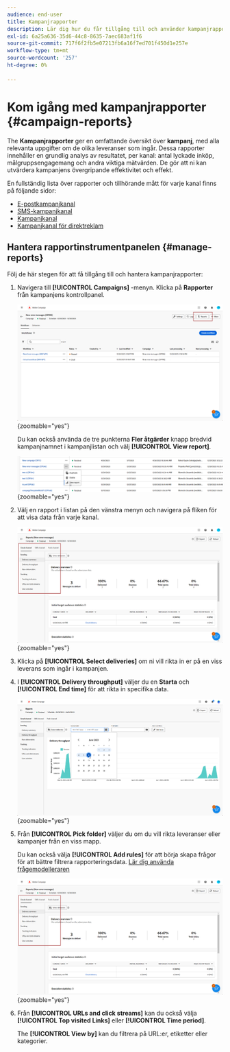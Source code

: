 ```yaml
---
audience: end-user
title: Kampanjrapporter
description: Lär dig hur du får tillgång till och använder kampanjrapporter
exl-id: 6a25a636-35d6-44c8-8635-7aec683af1f6
source-git-commit: 717f6f2fb5e07213fb6a16f7ed701f450d1e257e
workflow-type: tm+mt
source-wordcount: '257'
ht-degree: 0%

---
```


# Kom igång med kampanjrapporter {#campaign-reports}

<!-- CAN BE REMOVED___
>[!CONTEXTUALHELP]
>id="acw_campaign_reporting_sending"
>title="Reporting Sending"
>abstract="The Sending tab within your report provides in-depth insights into your visitors' interactions with your deliveries and any potential errors they may have encountered."

>[!CONTEXTUALHELP]
>id="acw_campaign_reporting_tracking"
>title="Reporting tracking"
>abstract="The Tracking tab within your report offers valuable data, including recipient behavior per link, breakdown of opens and clicks, as well as detailed information about the most frequently clicked URLs during a delivery."
-->

The **Kampanjrapporter** ger en omfattande översikt över **kampanj**, med alla relevanta uppgifter om de olika leveranser som ingår. Dessa rapporter innehåller en grundlig analys av resultatet, per kanal: antal lyckade inköp, målgruppsengagemang och andra viktiga mätvärden. De gör att ni kan utvärdera kampanjens övergripande effektivitet och effekt.

En fullständig lista över rapporter och tillhörande mått för varje kanal finns på följande sidor:

* [E-postkampanjkanal](campaign-reports-email.md)
* [SMS-kampanjkanal](campaign-reports-sms.md)
* [Kampanjkanal](campaign-reports-push.md)
* [Kampanjkanal för direktreklam](campaign-reports-direct-mail.md)

## Hantera rapportinstrumentpanelen {#manage-reports}

Följ de här stegen för att få tillgång till och hantera kampanjrapporter:

1. Navigera till **[!UICONTROL Campaigns]** -menyn. Klicka på **Rapporter** från kampanjens kontrollpanel.

   ![](assets/manage_campaign_report_2.png){zoomable=&quot;yes&quot;}

   Du kan också använda de tre punkterna **Fler åtgärder** knapp bredvid kampanjnamnet i kampanjlistan och välj **[!UICONTROL View report]**.

   ![](assets/manage_campaign_report_1.png){zoomable=&quot;yes&quot;}

1. Välj en rapport i listan på den vänstra menyn och navigera på fliken för att visa data från varje kanal.

   ![](assets/manage_campaign_report_4.png){zoomable=&quot;yes&quot;}

1. Klicka på **[!UICONTROL Select deliveries]** om ni vill rikta in er på en viss leverans som ingår i kampanjen.

1. I **[!UICONTROL Delivery throughput]** väljer du en **Starta** och **[!UICONTROL End time]** för att rikta in specifika data.

   ![](assets/manage_campaign_report_3.png){zoomable=&quot;yes&quot;}

1. Från **[!UICONTROL Pick folder]** väljer du om du vill rikta leveranser eller kampanjer från en viss mapp.

   Du kan också välja **[!UICONTROL Add rules]** för att börja skapa frågor för att bättre filtrera rapporteringsdata. [Lär dig använda frågemodelleraren](../query/query-modeler-overview.md)

   ![](assets/manage_campaign_report_4.png){zoomable=&quot;yes&quot;}

1. Från **[!UICONTROL URLs and click streams]** kan du också välja **[!UICONTROL Top visited Links]** eller **[!UICONTROL Time period]**.

   The **[!UICONTROL View by]** kan du filtrera på URL:er, etiketter eller kategorier.
